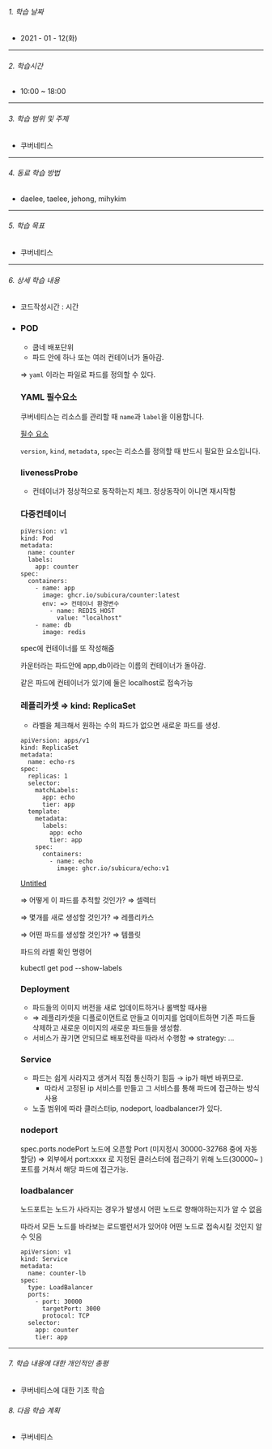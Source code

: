 

###### 1. 학습 날짜

- 2021 - 01 - 12(화)

---

###### 2. 학습시간

- 10:00 ~ 18:00

---

###### 3. 학습 범위 및 주제

- 쿠버네티스

---

###### 4. 동료 학습 방법 

- daelee, taelee, jehong, mihykim

---

###### 5. 학습 목표 

- 쿠버네티스

---

###### 6. 상세 학습 내용

- 코드작성시간 :  시간

- ### POD

  - 쿱네 배포단위
  - 파드 안에 하나 또는 여러 컨테이너가 돌아감.

  ⇒ `yaml` 이라는 파일로 파드를 정의할 수 있다.

  ### YAML 필수요소

  쿠버네티스는 리소스를 관리할 때 `name`과 `label`을 이용합니다.

  [필수 요소](https://www.notion.so/b175ab640d3c4b3593f51ed675068579)

  `version`, `kind`, `metadata`, `spec`는 리소스를 정의할 때 반드시 필요한 요소입니다.

  ### livenessProbe

  - 컨테이너가 정상적으로 동작하는지 체크. 정상동작이 아니면 재시작함

  ### 다중컨테이너

  ```
  piVersion: v1
  kind: Pod
  metadata:
    name: counter
    labels:
      app: counter
  spec:
    containers:
      - name: app
        image: ghcr.io/subicura/counter:latest
        env: => 컨테이너 환경변수
          - name: REDIS_HOST
            value: "localhost"
      - name: db
        image: redis
  ```

  spec에 컨테이너를 또 작성해줌

  카운터라는 파드안에 app,db이라는 이름의 컨테이너가 돌아감.

  같은 파드에 컨테이너가 있기에 둘은 localhost로 접속가능

  ### 레플리카셋 ⇒ kind: ReplicaSet

  - 라벨을 체크해서 원하는 수의 파드가 없으면 새로운 파드를 생성.

  ```
  apiVersion: apps/v1
  kind: ReplicaSet
  metadata:
    name: echo-rs
  spec:
    replicas: 1
    selector:
      matchLabels:
        app: echo
        tier: app
    template:
      metadata:
        labels:
          app: echo
          tier: app
      spec:
        containers:
          - name: echo
            image: ghcr.io/subicura/echo:v1
  ```

  [Untitled](https://www.notion.so/84398e69e8674034a669cf20262d1ebf)

  ⇒ 어떻게 이 파드를 추적할 것인가? ⇒ 셀렉터

  ⇒ 몇개를 새로 생성할 것인가? ⇒ 레플리카스

  ⇒ 어떤 파드를 생성할 것인가? ⇒ 템플릿

  파드의 라벨 확인 명령어

  kubectl get pod --show-labels

  ### Deployment

  - 파드들의 이미지 버전을 새로 업데이트하거나 롤백할 때사용
  - ⇒ 레플리카셋을 디플로이먼트로 만들고 이미지를 업데이트하면 기존 파드들 삭제하고 새로운 이미지의 새로운 파드들을 생성함.
  - 서비스가 끊기면 안되므로 배포전략을 따라서 수행함 ⇒ strategy: ...

  ### Service

  - 파드는 쉽게 사라지고 생겨서 직접 통신하기 힘듬 → ip가 매번 바뀌므로.
    - 따라서 고정된 ip 서비스를 만들고 그 서비스를 통해 파드에 접근하는 방식 사용
  - 노출 범위에 따라 클러스터ip, nodeport, loadbalancer가 있다.

  ### nodeport

  spec.ports.nodePort	노드에 오픈할 Port (미지정시 30000-32768 중에 자동 할당) ⇒ 외부에서 port:xxxx 로 지정된 클러스터에 접근하기 위해 노드(30000~ )포트를 거쳐서 해당 파드에 접근가능.

  ### loadbalancer

  노드포트는 노드가 사라지는 경우가 발생시 어떤 노드로 향해야하는지가 알 수 없음

  따라서 모든 노드를 바라보는 로드밸런서가 있어야 어떤 노드로 접속시킬 것인지 알 수 잇음

  ```
  apiVersion: v1
  kind: Service
  metadata:
    name: counter-lb
  spec:
    type: LoadBalancer
    ports:
      - port: 30000
        targetPort: 3000
        protocol: TCP
    selector:
      app: counter
      tier: app
  ```

---

###### 7. 학습 내용에 대한 개인적인 총평

- 쿠버네티스에 대한 기초 학습

###### 8. 다음 학습 계획

- 쿠버네티스